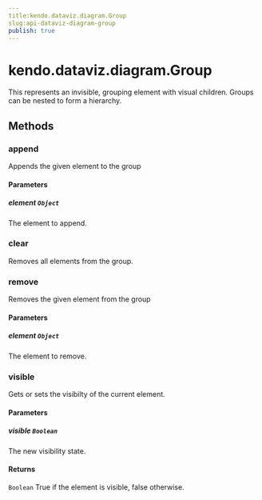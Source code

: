 ```yaml
---
title:kendo.dataviz.diagram.Group
slug:api-dataviz-diagram-group
publish: true
---
```


# kendo.dataviz.diagram.Group

This represents an invisible, grouping element with visual children. Groups can be nested to form a hierarchy.

## Methods

### append

Appends the given element to the group

#### Parameters

##### element `Object`

The element to append.

### clear

Removes all elements from the group.

### remove

Removes the given element from the group

#### Parameters

##### element `Object`

The element to remove.

### visible

Gets or sets the visibilty of the current element.

#### Parameters

##### visible `Boolean`

The new visibility state.

#### Returns

`Boolean` True if the element is visible, false otherwise.
